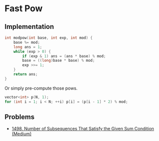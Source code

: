 # Fast Pow

## Implementation

```cpp
int modpow(int base, int exp, int mod) {
    base %= mod;
    long ans = 1;
    while (exp > 0) {
        if (exp & 1) ans = (ans * base) % mod;
        base = ((long)base * base) % mod;
        exp >>= 1;
    }
    return ans;
}
```

Or simply pre-compute those pows.

```cpp
vector<int> p(N, 1);
for (int i = 1; i < N; ++i) p[i] = (p[i - 1] * 2) % mod;
```

## Problems

* [1498. Number of Subsequences That Satisfy the Given Sum Condition (Medium)](https://leetcode.com/problems/number-of-subsequences-that-satisfy-the-given-sum-condition/)